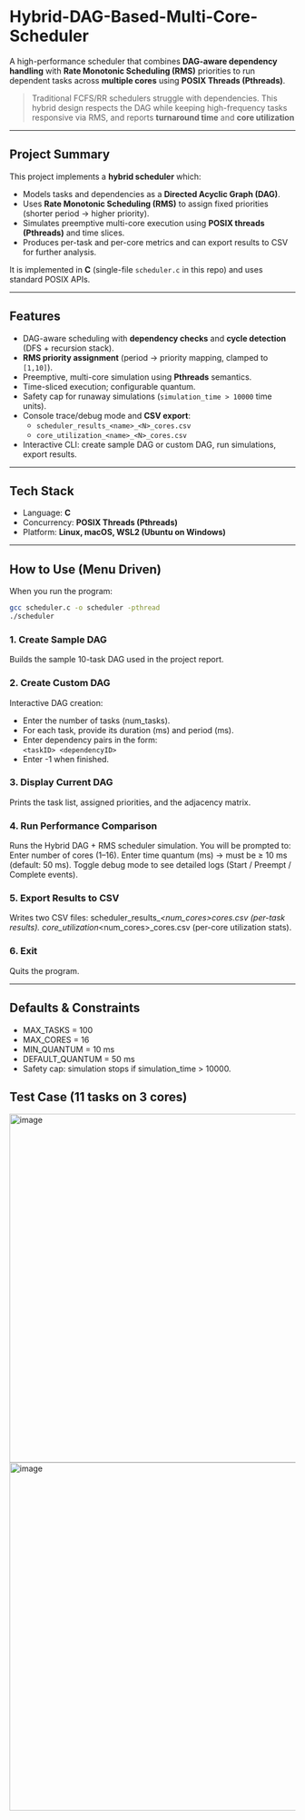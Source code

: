 # Hybrid-DAG-Based-Multi-Core-Scheduler
A high-performance scheduler that combines **DAG-aware dependency handling** with **Rate Monotonic Scheduling (RMS)** priorities to run dependent tasks across **multiple cores** using **POSIX Threads (Pthreads)**.

> Traditional FCFS/RR schedulers struggle with dependencies. This hybrid design respects the DAG while keeping high-frequency tasks responsive via RMS, and reports **turnaround time** and **core utilization** 
---
## Project Summary
This project implements a **hybrid scheduler** which:
- Models tasks and dependencies as a **Directed Acyclic Graph (DAG)**.
- Uses **Rate Monotonic Scheduling (RMS)** to assign fixed priorities (shorter period → higher priority).
- Simulates preemptive multi-core execution using **POSIX threads (Pthreads)** and time slices.
- Produces per-task and per-core metrics and can export results to CSV for further analysis.

It is implemented in **C** (single-file `scheduler.c` in this repo) and uses standard POSIX APIs.

---

## Features
- DAG-aware scheduling with **dependency checks** and **cycle detection** (DFS + recursion stack).
- **RMS priority assignment** (period → priority mapping, clamped to `[1,10]`).
- Preemptive, multi-core simulation using **Pthreads** semantics.
- Time-sliced execution; configurable quantum.
- Safety cap for runaway simulations (`simulation_time > 10000` time units).
- Console trace/debug mode and **CSV export**:
  - `scheduler_results_<name>_<N>_cores.csv`
  - `core_utilization_<name>_<N>_cores.csv`
- Interactive CLI: create sample DAG or custom DAG, run simulations, export results.

---

## Tech Stack
- Language: **C**
- Concurrency: **POSIX Threads (Pthreads)**
- Platform: **Linux, macOS, WSL2 (Ubuntu on Windows)**

---

## How to Use (Menu Driven)

When you run the program:

```bash
gcc scheduler.c -o scheduler -pthread
./scheduler
```

### 1. Create Sample DAG
Builds the sample 10-task DAG used in the project report.

### 2. Create Custom DAG
Interactive DAG creation:
- Enter the number of tasks (num_tasks).
- For each task, provide its duration (ms) and period (ms).
- Enter dependency pairs in the form: <br>
``` <taskID> <dependencyID> ```
- Enter -1 when finished.

### 3. Display Current DAG
Prints the task list, assigned priorities, and the adjacency matrix.

### 4. Run Performance Comparison
Runs the Hybrid DAG + RMS scheduler simulation.
You will be prompted to:
Enter number of cores (1–16).
Enter time quantum (ms) → must be ≥ 10 ms (default: 50 ms).
Toggle debug mode to see detailed logs (Start / Preempt / Complete events).

### 5. Export Results to CSV
Writes two CSV files:
scheduler_results_<name>_<num_cores>_cores.csv (per-task results).
core_utilization_<name>_<num_cores>_cores.csv (per-core utilization stats).

### 6. Exit
Quits the program.

---

## Defaults & Constraints
- MAX_TASKS = 100
- MAX_CORES = 16
- MIN_QUANTUM = 10 ms
- DEFAULT_QUANTUM = 50 ms
- Safety cap: simulation stops if simulation_time > 10000.

## Test Case (11 tasks on 3 cores)
<img width="755" height="614" alt="image" src="https://github.com/user-attachments/assets/470bd008-4430-4e5e-a258-75118f806169" />

<img width="576" height="613" alt="image" src="https://github.com/user-attachments/assets/d6cc6ab8-318c-465e-8c67-28c6df799c6f" />


